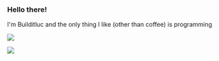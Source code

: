 ### Hello there!
I'm Builditluc and the only thing I like (other than coffee) is programming


![](https://komarev.com/ghpvc/?username=builditluc)

![](https://github-readme-stats.vercel.app/api?username=builditluc&hide=contribs&show_icons=true&include_all_commits=true)
<!--![](https://github-readme-stats.vercel.app/api/wakatime?username=Builditluc)--!>
